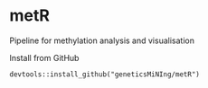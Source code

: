 # metR
Pipeline for methylation analysis and visualisation

Install from GitHub

```
devtools::install_github("geneticsMiNIng/metR")
```
